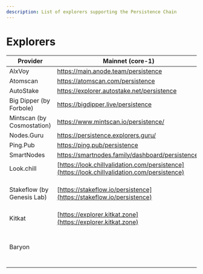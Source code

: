 ```yaml
---
description: List of explorers supporting the Persistence Chain
---
```


# Explorers

| Provider                   | Mainnet (core-1)                                                                             | Testnet (test-core-2)                                                                              | Testnet (test-core-1)                                                                |
| -------------------------- | -------------------------------------------------------------------------------------------- | -------------------------------------------------------------------------------------------------- | ------------------------------------------------------------------------------------ |
| AlxVoy                     | https://main.anode.team/persistence                                                          |                                                                                                    |                                                                                      |
| Atomscan                   | https://atomscan.com/persistence                                                             |                                                                                                    |                                                                                      |
| AutoStake                  | https://explorer.autostake.net/persistence                                                   |                                                                                                    |                                                                                      |
| Big Dipper (by Forbole)    | https://bigdipper.live/persistence                                                           |                                                                                                    |                                                                                      |
| Mintscan (by Cosmostation) | https://www.mintscan.io/persistence/                                                         |                                                                                                    | https://testnet.mintscan.io/persistence-testnet                                      |
| Nodes.Guru                 | https://persistence.explorers.guru/                                                          |                                                                                                    |                                                                                      |
| Ping.Pub                   | https://ping.pub/persistence                                                                 |                                                                                                    | https://testnet.ping.pub/test-core-1                                                 |
| SmartNodes                 | https://smartnodes.family/dashboard/persistence/                                             |                                                                                                    |                                                                                      |
| Look.chill                 | [https://look.chillvalidation.com/persistence](https://look.chillvalidation.com/persistence) |                                                                                                    |                                                                                      |
| Stakeflow (by Genesis Lab) | [https://stakeflow.io/persistence](https://stakeflow.io/persistence)                         | [https://stakeflow.io/persistence-testnet](https://stakeflow.io/persistence-testnet)               | [https://stakeflow.io/persistence-testnet](https://stakeflow.io/persistence-testnet) |
| Kitkat                     | [https://explorer.kitkat.zone](https://explorer.kitkat.zone)                                 |                                                                                                    | [https://testnetexplorer.kitkat.zone](https://testnetexplorer.kitkat.zone)           |
| Baryon                     |                                                                                              | [https://testnet-explorer.baryon.dev/test-core-2](https://testnet-explorer.baryon.dev/test-core-2) |                                                                                      |
